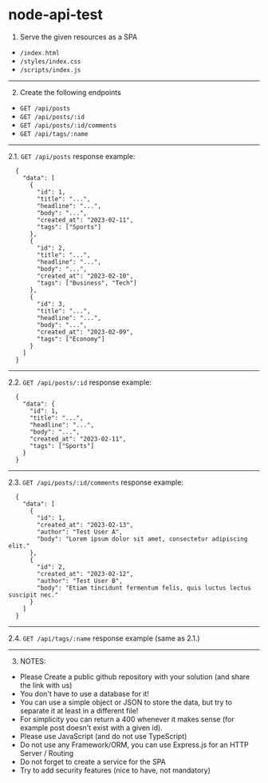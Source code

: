 # node-api-test

1. Serve the given resources as a SPA
- `/index.html`
- `/styles/index.css`
- `/scripts/index.js`

---

2. Create the following endpoints
- `GET /api/posts`
- `GET /api/posts/:id`
- `GET /api/posts/:id/comments`
- `GET /api/tags/:name`
  
---

2.1. `GET /api/posts` response example:
```
  {
    "data": [
      {
        "id": 1,
        "title": "...",
        "headline": "...",
        "body": "...",
        "created_at": "2023-02-11",
        "tags": ["Sports"]
      },
      {
        "id": 2,
        "title": "...",
        "headline": "...",
        "body": "...",
        "created_at": "2023-02-10",
        "tags": ["Business", "Tech"]
      },
      {
        "id": 3,
        "title": "...",
        "headline": "...",
        "body": "...",
        "created_at": "2023-02-09",
        "tags": ["Economy"]
      }
    ]
  }
```

---

2.2. `GET /api/posts/:id` response example:
```
  {
    "data": {
      "id": 1,
      "title": "...",
      "headline": "...",
      "body": "...",
      "created_at": "2023-02-11",
      "tags": ["Sports"]
    }
  }
```

---

2.3. `GET /api/posts/:id/comments` response example:
```
  {
    "data": [
      {
        "id": 1,
        "created_at": "2023-02-13",
        "author": "Test User A",
        "body": "Lorem ipsum dolor sit amet, consectetur adipiscing elit."
      },
      {
        "id": 2,
        "created_at": "2023-02-12",
        "author": "Test User B",
        "body": "Etiam tincidunt fermentum felis, quis luctus lectus suscipit nec."
      }
    ]
  }
```
---

2.4. `GET /api/tags/:name` response example (same as 2.1.)

---

3. NOTES:
- Please Create a public github repository with your solution (and share the link with us)
- You don't have to use a database for it!
- You can use a simple object or JSON to store the data, but try to separate it at least in a different file!
- For simplicity you can return a 400 whenever it makes sense (for example post doesn't exist with a given id).
- Please use JavaScript (and do not use TypeScript)
- Do not use any Framework/ORM, you can use Express.js for an HTTP Server / Routing
- Do not forget to create a service for the SPA
- Try to add security features (nice to have, not mandatory)

